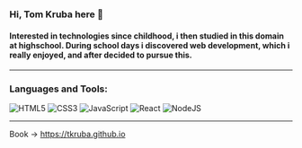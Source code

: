 ### Hi, Tom Kruba here 👋

#### Interested in technologies since childhood, i then studied in this domain at highschool. During school days i discovered web development, which i really enjoyed, and after decided to pursue this.

-------

### Languages and Tools:

![HTML5](https://icongr.am/devicon/html5-original.svg?size=32&color=currentColor) ![CSS3](https://icongr.am/devicon/css3-original.svg?size=32&color=currentColor) ![JavaScript](https://icongr.am/devicon/javascript-original.svg?size=32&color=currentColor) ![React](https://icongr.am/devicon/react-original.svg?size=32&color=currentColor) ![NodeJS](https://icongr.am/devicon/nodejs-original.svg?size=32&color=currentColor)

-------

Book → https://tkruba.github.io
<!--
**tkruba/tkruba** is a ✨ _special_ ✨ repository because its `README.md` (this file) appears on your GitHub profile.

Here are some ideas to get you started:

- 🔭 I’m currently working on ...
- 🌱 I’m currently learning ...
- 👯 I’m looking to collaborate on ...
- 🤔 I’m looking for help with ...
- 💬 Ask me about ...
- 📫 How to reach me: ...
- 😄 Pronouns: ...
- ⚡ Fun fact: ...
-->
